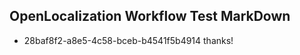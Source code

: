 ## OpenLocalization Workflow Test MarkDown
* 28baf8f2-a8e5-4c58-bceb-b4541f5b4914 
thanks!<!--HONumber=Mar16_HO3-->

